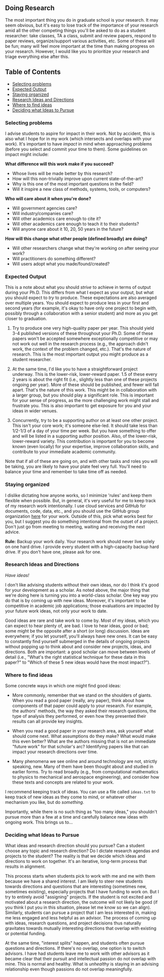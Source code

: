 ## Doing Research

The most important thing you do in graduate school is your research.
It may seem obvious, but it's easy to lose track of the importance of your research amid all the other competing things you'll be asked to do as a student researcher: take classes, TA a class, submit and review papers, respond to paper reviews, organize/support various activities, etc.
Some of these will be fun; many will feel more important at the time than making progress on your research.
However, I would like you to prioritize your research and triage everything else after this.

<!-- START doctoc generated TOC please keep comment here to allow auto update -->
<!-- DON'T EDIT THIS SECTION, INSTEAD RE-RUN doctoc TO UPDATE -->
## Table of Contents

- [Selecting problems](#selecting-problems)
- [Expected Output](#expected-output)
- [Staying organized](#staying-organized)
- [Research Ideas and Directions](#research-ideas-and-directions)
- [Where to find ideas](#where-to-find-ideas)
- [Deciding what Ideas to Pursue](#deciding-what-ideas-to-pursue)

<!-- END doctoc generated TOC please keep comment here to allow auto update -->

### Selecting problems

I advise students to aspire for impact in their work.
Not by accident, this is also what I hope for in my work (which intersects and overlaps with your work).
It's important to have _impact_ in mind when approaching problems (before you select and commit your time to them).
Some guidelines on impact might include:

**What difference will this work make if you succeed?** 
- Whose lives will be made better by this research?
- How will this non-trivially improve upon current state-of-the-art?
- Why is this one of the most important questions in the field?
- Will it inspire a new class of methods, systems, tools, or computers?


**Who will care about it when you're done?**
- Will government agencies care?
- Will industry/companies care?
- Will other academics care enough to cite it?
- Will other academics care enough to teach it to their students?
- Will anyone care about it 10, 20, 50 years in the future?

**How will this change what other people (defined broadly) are doing?**
- Will other researchers change what they're working on after seeing your work?
- Will practitioners do something different?
- Will users adopt what you made/found/created?

### Expected Output

This is a note about what you should _strive_ to achieve in terms of output during your Ph.D.
This differs from what I expect as your output, but what you should expect to _try_ to produce.
These expectations are also averaged over multiple years.
You should expect to produce less in your first and second years (for example, it's okay to have only one project to begin with, possibly through a collaboration with a senior student) and more as you get closer to graduation.

1. Try to produce one very high-quality paper per year.
This should yield 3-4 published versions of these throughout your Ph.D.
Some of these papers won't be accepted somewhere exceptionally competitive or may not work out well in the research process (e.g., the approach didn't work, the context of the problem changed, etc.).
That's the nature of research.
This is the most important output you might produce as a student researcher.

2. At the same time, I'd like you to have a straightforward project underway.
This is the lower-risk, lower-reward paper.
1.5 of these every 2 years is about the right fit (i.e., slightly less than one of these projects ongoing per year).
More of these should be published, and fewer will fall apart.
That's the nature of this work.
This might be in collaboration with a larger group, but you should play a significant role.
This is important for your sense of progress, as the more challenging work might stall and frustrate you.
This is also important to get exposure for you and your ideas in wider venues.

3. Concurrently, try to be a supporting author on at least one other project.
This isn't your core work; it's someone else-led.
It should take less than 1/2-1/3 of a day of your time per week.
But you have something to offer and will be listed in a supporting author position.
Also, of the lower-risk, lower-reward variety.
This contribution is important for you to become known (even locally) for your expertise, improve collaboration skills, and contribute to your immediate academic community.

Note that if all of these are going on, and with other tasks and roles you will be taking, you are likely to have your plate feel very full.
You'll need to balance your time and remember to take time off as needed.

### Staying organized

I dislike dictating how anyone works, so I minimize 'rules' and keep them flexible when possible.
But, in general, it's very useful for me to keep track of my research work intentionally.
I use cloud services and GitHub for documents, code, data, etc., and you should use the GitHub group organization [here](https://github.com/comp-physics/) for your work.
Outside of this, pick what works best for you, but I suggest you do something intentional from the outset of a project.
Don't just go from meeting to meeting, waiting and receiving the next advice.

**Rule:**
Backup your work daily.
Your research work should never live solely on one hard drive.
I provide every student with a high-capacity backup hard drive.
If you don't have one, please ask for one.

### Research Ideas and Directions

_Have ideas!_

I don't like advising students without their own ideas, nor do I think it's good for your development as a scholar.
As noted above, the major thing that we're doing here is turning you into a world-class scholar.
One key way you do that is by coming up with new ideas.
Moreover, it's important to be competitive in academic job applications; those evaluations are impacted by your future work ideas, not only your work to date.

Good ideas are rare and take work to come by.
Most of my ideas, which you can expect to hear plenty of, are bad.
I love to hear ideas, good or bad; some might be the opposite after a short (or long) discussion.
Ideas are everywhere; if you let yourself, you'll always have new ones.
It can be easy to constantly find yourself submerged in the details of ongoing projects without popping up to think about and consider new projects, ideas, and directions.
Both are important: a good scholar can move between levels of detail (i.e., "What's the right statistical technique for these data in this paper?" to "Which of these 5 new ideas would have the most impact?").

### Where to find ideas

Some concrete ways in which one might find good ideas:

* More commonly, remember that we stand on the shoulders of giants.
When you read a good paper (really, any paper), think about how components of that paper could apply to your research.
For example, the authors' methods, the way they asked their research questions, the type of analysis they performed, or even how they presented their results can all provide key insights.

* When you read a good paper in your research area, ask yourself what should come next.
What assumptions do they make?
What would make this even better?
What are the authors missing that is not an immediate "future work"  for that scholar's arc?
Identifying papers like that can impact your research directions over time.

* Many phenomena we see online and around technology are not, strictly speaking, new.
Many of them have been thought about and studied in earlier forms.
Try to read broadly (e.g., from computational mathematics to physics to mechanical and aerospace engineering), and consider how these texts and concepts are related to your work.

I recommend keeping track of ideas.
You can use a file called `ideas.txt` to keep track of new ideas as they come to mind, or whatever other mechanism you like, but do _something_.

Importantly, while there is no such thing as "too many ideas," you shouldn't pursue more than a few at a time and carefully balance new ideas with ongoing work.
This brings us to...

### Deciding what Ideas to Pursue

What ideas and research direction should you pursue?
Can a student choose any topic and research direction?
Do I dictate research agendas and projects to the student?
The reality is that we decide which ideas and directions to work on together.
It's an iterative, long-term process that results in alignment.

This process starts when students pick to work with me and me with them because we have a shared interest.
I am likely to steer new students towards directions and questions that are interesting (sometimes new, sometimes existing), especially projects that I have funding to work on.
But I try to entirely avoid "assigning" projects. 
If the student is not excited and motivated about a research direction, the outcome will not likely be good (if you think I put you in this situation, please let me know so we can align).
Similarly, students can pursue a project that I am less interested in, making me less engaged and less helpful as an advisor.
The process of coming up with ideas, research questions, and project decisions thus naturally gravitates towards mutually interesting directions that overlap with existing or potential funding.

At the same time, "interest splits" happen, and students often pursue questions and directions.
If there's no overlap, one option is to switch advisors.
I have had students leave me to work with other advisors as it became clear that their pursuit and intellectual passion do not overlap with mine.
This is normal and healthy. 
What is _unhealthy_ is staying in an advising relationship even though passions do not overlap meaningfully.
